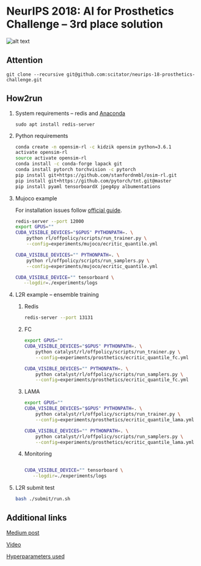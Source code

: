 # NeurIPS 2018: AI for Prosthetics Challenge – 3rd place solution

![alt text](./poster.png)

## Attention

`git clone --recursive git@github.com:scitator/neurips-18-prosthetics-challenge.git`

## How2run

1. System requirements – redis and [Anaconda](www.anaconda.com/download)

    `sudo apt install redis-server`

2. Python requirements

    ```bash
    conda create -n opensim-rl -c kidzik opensim python=3.6.1
    activate opensim-rl
    source activate opensim-rl
    conda install -c conda-forge lapack git
    conda install pytorch torchvision -c pytorch
    pip install git+https://github.com/stanfordnmbl/osim-rl.git
    pip install git+https://github.com/pytorch/tnt.git@master
    pip install pyaml tensorboardX jpeg4py albumentations    
    ```

3. Mujoco example

    For installation issues follow [official guide](http://www.mujoco.org).

    ```bash
    redis-server --port 12000
    export GPUS=""
    CUDA_VISIBLE_DEVICES="$GPUS" PYTHONPATH=. \
        python rl/offpolicy/scripts/run_trainer.py \
        --config=experiments/mujoco/ecritic_quantile.yml

    CUDA_VISIBLE_DEVICES="" PYTHONPATH=. \
        python rl/offpolicy/scripts/run_samplers.py \
        --config=experiments/mujoco/ecritic_quantile.yml

    CUDA_VISIBLE_DEVICE="" tensorboard \
       --logdir=./experiments/logs
    ```

4. L2R example – ensemble training

    1. Redis
        ```bash
        redis-server --port 13131
        ```

    2. FC
        ```bash
        export GPUS=""
        CUDA_VISIBLE_DEVICES="$GPUS" PYTHONPATH=. \
            python catalyst/rl/offpolicy/scripts/run_trainer.py \
            --config=experiments/prosthetics/ecritic_quantile_fc.yml

        CUDA_VISIBLE_DEVICES="" PYTHONPATH=. \
            python catalyst/rl/offpolicy/scripts/run_samplers.py \
            --config=experiments/prosthetics/ecritic_quantile_fc.yml
        ```

    3. LAMA
        ```bash
        export GPUS=""
        CUDA_VISIBLE_DEVICES="$GPUS" PYTHONPATH=. \
            python catalyst/rl/offpolicy/scripts/run_trainer.py \
            --config=experiments/prosthetics/ecritic_quantile_lama.yml

        CUDA_VISIBLE_DEVICES="" PYTHONPATH=. \
            python catalyst/rl/offpolicy/scripts/run_samplers.py \
            --config=experiments/prosthetics/ecritic_quantile_lama.yml
        ```

    4. Monitoring
        ```bash

        CUDA_VISIBLE_DEVICE="" tensorboard \
           --logdir=./experiments/logs
        ```

5. L2R submit test
    ```bash
    bash ./submit/run.sh
    ```


## Additional links

[Medium post](https://medium.com/@dbrainio/neurips-to-make-the-most-of-it-and-get-to-the-top-cb103d5cdf00?fbclid=IwAR3uNq10PjiS65KjTeE0DElOkg1lTdiMzgkPOc-RSFnnqOK4gB_ftaFOWSg)

[Video](https://www.youtube.com/watch?v=uGL6jcSmGoA&feature=youtu.be)

[Hyperparameters used](HyperParameters.md)
